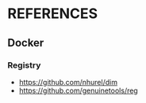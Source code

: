 # REFERENCES

## Docker

### Registry
- https://github.com/nhurel/dim
- https://github.com/genuinetools/reg